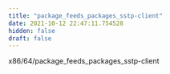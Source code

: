 ```yaml
---
title: "package_feeds_packages_sstp-client"
date: 2021-10-12 22:47:11.754528
hidden: false
draft: false
---
```


x86/64/package_feeds_packages_sstp-client

